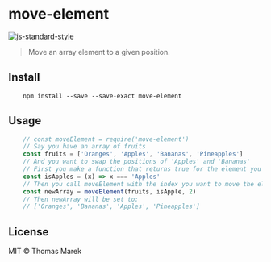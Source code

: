 # move-element #
[![js-standard-style](https://img.shields.io/badge/code%20style-standard-brightgreen.svg)](http://standardjs.com/)

> Move an array element to a given position.

## Install ##

``` shell
    npm install --save --save-exact move-element
```

## Usage ##

``` javascript
    // const moveElement = require('move-element')
    // Say you have an array of fruits
    const fruits = ['Oranges', 'Apples', 'Bananas', 'Pineapples']
    // And you want to swap the positions of 'Apples' and 'Bananas'
    // First you make a function that returns true for the element you want to move
    const isApples = (x) => x === 'Apples'
    // Then you call moveElement with the index you want to move the element to
    const newArray = moveElement(fruits, isApple, 2)
    // Then newArray will be set to:
    // ['Oranges', 'Bananas', 'Apples', 'Pineapples']
```

## License ##
MIT © Thomas Marek
